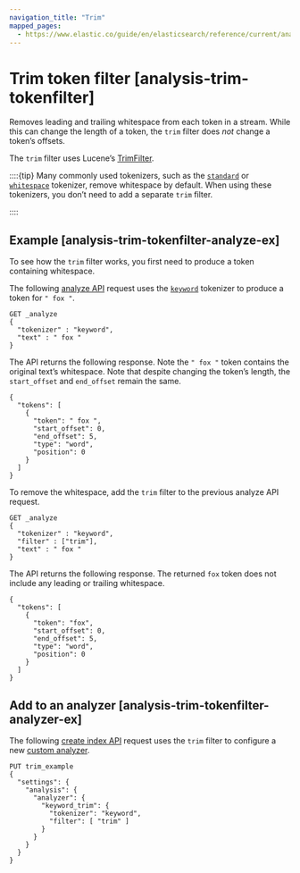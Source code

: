 ```yaml
---
navigation_title: "Trim"
mapped_pages:
  - https://www.elastic.co/guide/en/elasticsearch/reference/current/analysis-trim-tokenfilter.html
---
```


# Trim token filter [analysis-trim-tokenfilter]


Removes leading and trailing whitespace from each token in a stream. While this can change the length of a token, the `trim` filter does *not* change a token’s offsets.

The `trim` filter uses Lucene’s [TrimFilter](https://lucene.apache.org/core/10_0_0/analysis/common/org/apache/lucene/analysis/miscellaneous/TrimFilter.md).

::::{tip}
Many commonly used tokenizers, such as the [`standard`](/reference/text-analysis/analysis-standard-tokenizer.md) or [`whitespace`](/reference/text-analysis/analysis-whitespace-tokenizer.md) tokenizer, remove whitespace by default. When using these tokenizers, you don’t need to add a separate `trim` filter.

::::


## Example [analysis-trim-tokenfilter-analyze-ex]

To see how the `trim` filter works, you first need to produce a token containing whitespace.

The following [analyze API](https://www.elastic.co/docs/api/doc/elasticsearch/operation/operation-indices-analyze) request uses the [`keyword`](/reference/text-analysis/analysis-keyword-tokenizer.md) tokenizer to produce a token for `" fox "`.

```console
GET _analyze
{
  "tokenizer" : "keyword",
  "text" : " fox "
}
```

The API returns the following response. Note the `" fox "` token contains the original text’s whitespace. Note that despite changing the token’s length, the `start_offset` and `end_offset` remain the same.

```console-result
{
  "tokens": [
    {
      "token": " fox ",
      "start_offset": 0,
      "end_offset": 5,
      "type": "word",
      "position": 0
    }
  ]
}
```

To remove the whitespace, add the `trim` filter to the previous analyze API request.

```console
GET _analyze
{
  "tokenizer" : "keyword",
  "filter" : ["trim"],
  "text" : " fox "
}
```

The API returns the following response. The returned `fox` token does not include any leading or trailing whitespace.

```console-result
{
  "tokens": [
    {
      "token": "fox",
      "start_offset": 0,
      "end_offset": 5,
      "type": "word",
      "position": 0
    }
  ]
}
```


## Add to an analyzer [analysis-trim-tokenfilter-analyzer-ex]

The following [create index API](https://www.elastic.co/docs/api/doc/elasticsearch/operation/operation-indices-create) request uses the `trim` filter to configure a new [custom analyzer](docs-content://manage-data/data-store/text-analysis/create-custom-analyzer.md).

```console
PUT trim_example
{
  "settings": {
    "analysis": {
      "analyzer": {
        "keyword_trim": {
          "tokenizer": "keyword",
          "filter": [ "trim" ]
        }
      }
    }
  }
}
```


